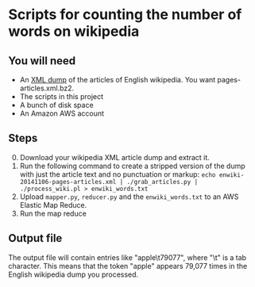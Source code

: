 # Scripts for counting the number of words on wikipedia

## You will need

* An [XML dump](http://en.wikipedia.org/wiki/Wikipedia:Database_download#English-language_Wikipedia) of the articles of English wikipedia. You want pages-articles.xml.bz2.
* The scripts in this project
* A bunch of disk space
* An Amazon AWS account

## Steps

0. Download your wikipedia XML article dump and extract it.
0. Run the following command to create a stripped version of the dump with just the article text and no punctuation or markup: `echo enwiki-20141106-pages-articles.xml | ./grab_articles.py | ./process_wiki.pl > enwiki_words.txt`
0. Upload `mapper.py`, `reducer.py` and the `enwiki_words.txt` to an AWS Elastic Map Reduce.
0. Run the map reduce

## Output file
The output file will contain entries like "apple\t79077", where "\t" is a tab
character. This means that the token "apple" appears 79,077 times in the
English wikipedia dump you processed.
